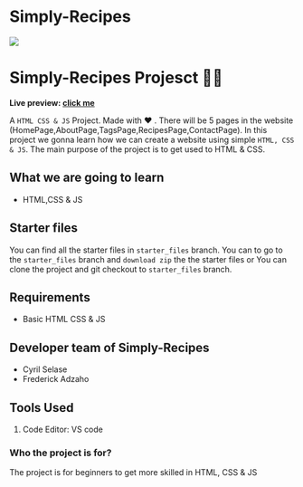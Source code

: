 # Simply-Recipes

![](./readmeImg/chair1)

# Simply-Recipes Projesct 👨‍🍳

**Live preview: [click me](https://cyril-mp.github.io/simply-recipes-project/)**

A `HTML CSS & JS` Project. Made with ♥ . There will be 5 pages in the website (HomePage,AboutPage,TagsPage,RecipesPage,ContactPage). In this project we gonna learn how we can create a website using simple `HTML, CSS & JS`. The main purpose of the project is to get used to  HTML & CSS.

## What we are going to learn

- HTML,CSS & JS

## Starter files

You can find all the starter files in `starter_files` branch. You can to go to the `starter_files` branch and `download zip` the the starter files or You can clone the project and git checkout to `starter_files` branch.

## Requirements

- Basic HTML CSS & JS    

## Developer team of Simply-Recipes

- Cyril Selase
- Frederick Adzaho

## Tools Used

1. Code Editor: VS code

### Who the project is for?

The project is for beginners to get more skilled in HTML, CSS & JS
